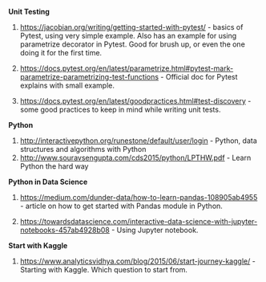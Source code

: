 **Unit Testing**

1) https://jacobian.org/writing/getting-started-with-pytest/ - basics of Pytest, using very simple example. Also has an example
for using parametrize decorator in Pytest. Good for brush up, or even the one doing it for the first time.

2) https://docs.pytest.org/en/latest/parametrize.html#pytest-mark-parametrize-parametrizing-test-functions - Official doc 
for Pytest explains with small example.

3) https://docs.pytest.org/en/latest/goodpractices.html#test-discovery - some good practices to keep in mind while writing
unit tests.


**Python**

1) http://interactivepython.org/runestone/default/user/login - Python, data structures and algorithms with Python
2) http://www.souravsengupta.com/cds2015/python/LPTHW.pdf -   Learn Python the hard way


**Python in Data Science**

1. https://medium.com/dunder-data/how-to-learn-pandas-108905ab4955 - article on how to get started with Pandas module in Python.
2) https://towardsdatascience.com/interactive-data-science-with-jupyter-notebooks-457ab4928b08 - Using Jupyter notebook.


**Start with Kaggle**

1) https://www.analyticsvidhya.com/blog/2015/06/start-journey-kaggle/ - Starting with Kaggle. Which question to start from.
